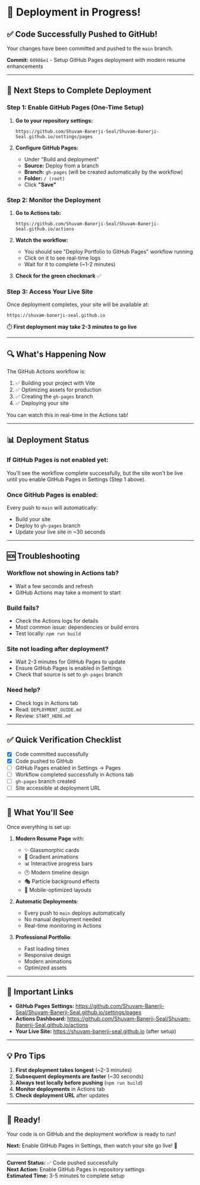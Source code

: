# 🚀 Deployment in Progress!

## ✅ Code Successfully Pushed to GitHub!

Your changes have been committed and pushed to the `main` branch.

**Commit:** `60986e1` - Setup GitHub Pages deployment with modern resume enhancements

---

## 🎯 Next Steps to Complete Deployment

### Step 1: Enable GitHub Pages (One-Time Setup)

1. **Go to your repository settings:**
   ```
   https://github.com/Shuvam-Banerji-Seal/Shuvam-Banerji-Seal.github.io/settings/pages
   ```

2. **Configure GitHub Pages:**
   - Under "Build and deployment"
   - **Source:** Deploy from a branch
   - **Branch:** `gh-pages` (will be created automatically by the workflow)
   - **Folder:** `/ (root)`
   - Click **"Save"**

### Step 2: Monitor the Deployment

1. **Go to Actions tab:**
   ```
   https://github.com/Shuvam-Banerji-Seal/Shuvam-Banerji-Seal.github.io/actions
   ```

2. **Watch the workflow:**
   - You should see "Deploy Portfolio to GitHub Pages" workflow running
   - Click on it to see real-time logs
   - Wait for it to complete (~1-2 minutes)

3. **Check for the green checkmark** ✅

### Step 3: Access Your Live Site

Once deployment completes, your site will be available at:

```
https://shuvam-banerji-seal.github.io
```

⏱️ **First deployment may take 2-3 minutes to go live**

---

## 🔍 What's Happening Now

The GitHub Actions workflow is:

1. ✅ Building your project with Vite
2. ✅ Optimizing assets for production
3. ✅ Creating the `gh-pages` branch
4. ✅ Deploying your site

You can watch this in real-time in the Actions tab!

---

## 📊 Deployment Status

### If GitHub Pages is not enabled yet:

You'll see the workflow complete successfully, but the site won't be live until you enable GitHub Pages in Settings (Step 1 above).

### Once GitHub Pages is enabled:

Every push to `main` will automatically:
- Build your site
- Deploy to `gh-pages` branch  
- Update your live site in ~30 seconds

---

## 🆘 Troubleshooting

### Workflow not showing in Actions tab?
- Wait a few seconds and refresh
- GitHub Actions may take a moment to start

### Build fails?
- Check the Actions logs for details
- Most common issue: dependencies or build errors
- Test locally: `npm run build`

### Site not loading after deployment?
- Wait 2-3 minutes for GitHub Pages to update
- Ensure GitHub Pages is enabled in Settings
- Check that source is set to `gh-pages` branch

### Need help?
- Check logs in Actions tab
- Read: `DEPLOYMENT_GUIDE.md`
- Review: `START_HERE.md`

---

## ✅ Quick Verification Checklist

- [x] Code committed successfully
- [x] Code pushed to GitHub
- [ ] GitHub Pages enabled in Settings → Pages
- [ ] Workflow completed successfully in Actions tab
- [ ] `gh-pages` branch created
- [ ] Site accessible at deployment URL

---

## 🎉 What You'll See

Once everything is set up:

1. **Modern Resume Page** with:
   - ✨ Glassmorphic cards
   - 🎨 Gradient animations
   - 📊 Interactive progress bars
   - 🕐 Modern timeline design
   - 🎭 Particle background effects
   - 📱 Mobile-optimized layouts

2. **Automatic Deployments**:
   - Every push to `main` deploys automatically
   - No manual deployment needed
   - Real-time monitoring in Actions

3. **Professional Portfolio**:
   - Fast loading times
   - Responsive design
   - Modern animations
   - Optimized assets

---

## 🔗 Important Links

- **GitHub Pages Settings:** https://github.com/Shuvam-Banerji-Seal/Shuvam-Banerji-Seal.github.io/settings/pages
- **Actions Dashboard:** https://github.com/Shuvam-Banerji-Seal/Shuvam-Banerji-Seal.github.io/actions
- **Your Live Site:** https://shuvam-banerji-seal.github.io (after setup)

---

## 💡 Pro Tips

1. **First deployment takes longest** (~2-3 minutes)
2. **Subsequent deployments are faster** (~30 seconds)
3. **Always test locally before pushing** (`npm run build`)
4. **Monitor deployments** in Actions tab
5. **Check deployment URL** after updates

---

## 🚀 Ready!

Your code is on GitHub and the deployment workflow is ready to run!

**Next:** Enable GitHub Pages in Settings, then watch your site go live! 🎉

---

**Current Status:** ✅ Code pushed successfully  
**Next Action:** Enable GitHub Pages in repository settings  
**Estimated Time:** 3-5 minutes to complete setup
